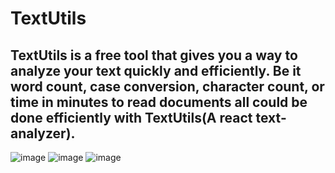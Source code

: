 # TextUtils
## TextUtils is a free tool that gives you a way to analyze your **text** quickly and efficiently. Be it word count, case conversion, character count, or time in minutes to read documents all could be done efficiently with TextUtils(A react text-analyzer).
![image](https://github.com/Umashankar0877/react-text-analyzer/assets/79048890/b9f68444-93ad-4cff-a986-e0fab929c02e)
![image](https://github.com/Umashankar0877/react-text-analyzer/assets/79048890/3cabf574-98d2-43d6-9cfd-1eb7eadf1024)
![image](https://github.com/Umashankar0877/react-text-analyzer/assets/79048890/252dc968-ad55-4eb4-8088-3647377869bd)

